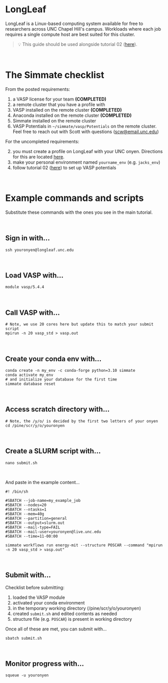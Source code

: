 # LongLeaf

LongLeaf is a Linux-based computing system available for free to researchers across UNC Chapel Hill's campus. Workloads where each job requires a single compute host are best suited for this cluster.

> :bulb: This guide should be used alongside tutorial 02 ([here](https://github.com/jacksund/simmate/blob/main/tutorials/02_%20Run_a_workflow.md#switching-to-a-remote-cluster)).
<br/>

# The Simmate checklist

From the posted requirements:

1. a VASP license for your team **(COMPLETED)**
2. a remote cluster that you have a profile with 
3. VASP installed on the remote cluster **(COMPLETED)**
4. Anaconda installed on the remote cluster **(COMPLETED)**
5. Simmate installed on the remote cluster
6. VASP Potentials in `~/simmate/vasp/Potentials` on the remote cluster. Feel free to reach out with Scott with questions (scw@email.unc.edu)

For the uncompleted requirements:

2. you must create a profile on LongLeaf with your UNC onyen. Directions for this are located [here](https://its.unc.edu/research-computing/longleaf-cluster/).
5. make your personal environment named `yourname_env` (e.g. `jacks_env`)
6. follow tutorial 02 ([here](https://github.com/jacksund/simmate/blob/main/tutorials/02_%20Run_a_workflow.md#configuring-potentials-for-vasp-users)) to set up VASP potentials

<br/>

# Example commands and scripts

Substitute these commands with the ones you see in the main tutorial.

<br/>

## Sign in with...
``` shell
ssh youronyen@longleaf.unc.edu
```

<br/>

## Load VASP with...
``` shell
module vasp/5.4.4
```

<br/>

## Call VASP with... 
``` shell
# Note, we use 20 cores here but update this to match your submit script
mpirun -n 20 vasp_std > vasp.out
```

<br/>

## Create your conda env with...
``` shell
conda create -n my_env -c conda-forge python=3.10 simmate
conda activate my_env
# and initialize your database for the first time
simmate database reset
```

<br/>

## Access scratch directory with...
``` shell
# Note, the /y/o/ is decided by the first two letters of your onyen
cd /pine/scr/y/o/youronyen
```

<br/>

## Create a SLURM script with...
``` shell
nano submit.sh
```

<br/>

And paste in the example content...
``` shell
#! /bin/sh

#SBATCH --job-name=my_example_job
#SBATCH --nodes=20
#SBATCH --ntasks=1
#SBATCH --mem=40g
#SBATCH --partition=general
#SBATCH --output=slurm.out
#SBATCH --mail-type=FAIL
#SBATCH --mail-user=youronyen@live.unc.edu
#SBATCH --time=11-00:00

simmate workflows run energy-mit --structure POSCAR --command "mpirun -n 20 vasp_std > vasp.out"
```

<br/>

## Submit with...
Checklist before submitting:
1. loaded the VASP module
2. activated your conda environment
3. in the temporary working directory (/pine/scr/y/o/youronyen)
4. created `submit.sh` and edited contents as needed
5. structure file (e.g. `POSCAR`) is present in working directory

Once all of these are met, you can submit with...
``` shell
sbatch submit.sh
```

<br/>

## Monitor progress with... 
``` shell
squeue -u youronyen
```
